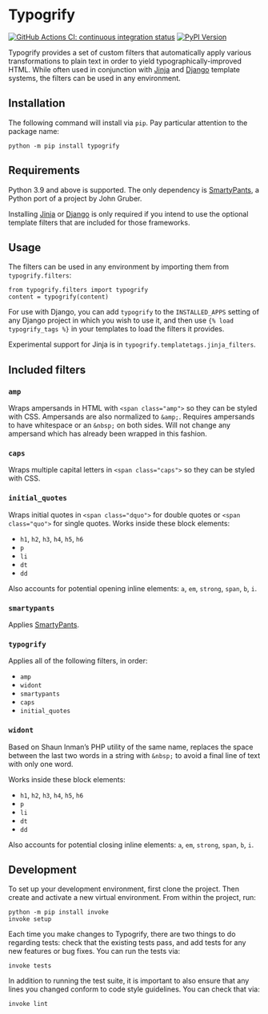 # Typogrify

[![GitHub Actions CI: continuous integration status](https://img.shields.io/github/workflow/status/justinmayer/typogrify/build)](https://github.com/justinmayer/typogrify/actions)
[![PyPI Version](https://img.shields.io/pypi/v/typogrify.svg)](https://pypi.org/project/typogrify/)

Typogrify provides a set of custom filters that automatically apply various transformations to plain text in order to yield typographically-improved HTML. While often used in conjunction with [Jinja][] and [Django][] template systems, the filters can be used in any environment.

[Jinja]: https://jinja.palletsprojects.com/
[Django]: https://www.djangoproject.com/

## Installation

The following command will install via `pip`. Pay particular attention
to the package name:

    python -m pip install typogrify

## Requirements

Python 3.9 and above is supported. The only dependency is [SmartyPants][], a Python port of a project by John Gruber.

[SmartyPants]: https://github.com/leohemsted/smartypants.py

Installing [Jinja][] or [Django][] is only required if you intend to use the optional template filters that are included for those frameworks.

## Usage

The filters can be used in any environment by importing them from
`typogrify.filters`:

    from typogrify.filters import typogrify
    content = typogrify(content)

For use with Django, you can add `typogrify` to the `INSTALLED_APPS` setting of any Django project in which you wish to use it, and then use `{% load typogrify_tags %}` in your templates to load the filters it provides.

Experimental support for Jinja is in `typogrify.templatetags.jinja_filters`.

## Included filters

### `amp`

Wraps ampersands in HTML with `<span class="amp">` so they can be styled with CSS. Ampersands are also normalized to `&amp;`. Requires ampersands to have whitespace or an `&nbsp;` on both sides. Will not change any ampersand which has already been wrapped in this fashion.

### `caps`

Wraps multiple capital letters in `<span class="caps">` so they can be styled with CSS.

### `initial_quotes`

Wraps initial quotes in `<span class="dquo">` for double quotes or `<span class="quo">` for single quotes. Works inside these block elements:

- `h1`, `h2`, `h3`, `h4`, `h5`, `h6`
- `p`
- `li`
- `dt`
- `dd`

Also accounts for potential opening inline elements: `a`, `em`, `strong`, `span`, `b`, `i`.

### `smartypants`

Applies [SmartyPants][].

### `typogrify`

Applies all of the following filters, in order:

- `amp`
- `widont`
- `smartypants`
- `caps`
- `initial_quotes`

### `widont`

Based on Shaun Inman’s PHP utility of the same name, replaces the space between the last two words in a string with `&nbsp;` to avoid a final line of text with only one word.

Works inside these block elements:

- `h1`, `h2`, `h3`, `h4`, `h5`, `h6`
- `p`
- `li`
- `dt`
- `dd`

Also accounts for potential closing inline elements: `a`, `em`, `strong`, `span`, `b`, `i`.

## Development

To set up your development environment, first clone the project. Then
create and activate a new virtual environment. From within the project,
run:

    python -m pip install invoke
    invoke setup

Each time you make changes to Typogrify, there are two things to do
regarding tests: check that the existing tests pass, and add tests for
any new features or bug fixes. You can run the tests via:

    invoke tests

In addition to running the test suite, it is important to also ensure
that any lines you changed conform to code style guidelines. You can
check that via:

    invoke lint

